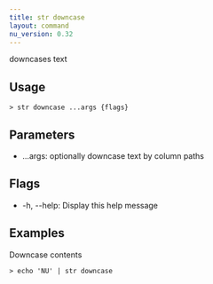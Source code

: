 ```yaml
---
title: str downcase
layout: command
nu_version: 0.32
---
```

downcases text

## Usage
```shell
> str downcase ...args {flags} 
 ```

## Parameters
* ...args: optionally downcase text by column paths

## Flags
* -h, --help: Display this help message

## Examples
  Downcase contents
```shell
> echo 'NU' | str downcase
 ```

